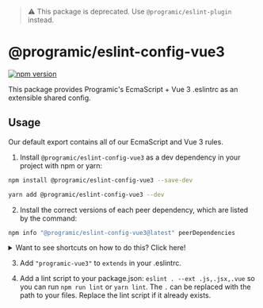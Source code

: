 > :warning: This package is deprecated. Use `@programic/eslint-plugin` instead.

# @programic/eslint-config-vue3

[![npm version](https://badge.fury.io/js/@programic%2Feslint-config-vue3.svg)](https://badge.fury.io/js/@programic%2Feslint-config-vue3)

This package provides Programic's EcmaScript + Vue 3 .eslintrc as an extensible shared config.

## Usage

Our default export contains all of our EcmaScript and Vue 3 rules.

1. Install `@programic/eslint-config-vue3` as a dev dependency in your project with npm or yarn:

  ```sh
  npm install @programic/eslint-config-vue3 --save-dev
  ```
  ```sh
  yarn add @programic/eslint-config-vue3 --dev
  ```

2. Install the correct versions of each peer dependency, which are listed by the command:

  ```sh
  npm info "@programic/eslint-config-vue3@latest" peerDependencies
  ```

<details>
  <summary>Want to see shortcuts on how to do this? Click here!</summary>

  If using **npm 5+**, use this shortcut

  ```sh
  npx install-peerdeps --dev @programic/eslint-config-vue3
  ```

  If using **yarn**, you can also use the shortcut described above if you have npm 5+ installed on your machine, as the command will detect that you are using yarn and will act accordingly.
  Otherwise, run `npm info "@programic/eslint-config-vue3@latest" peerDependencies` to list the peer dependencies and versions, then run `yarn add --dev <dependency>@<version>` for each listed peer dependency.


  If using **npm < 5**, Linux/OSX users can run

  ```sh
  (
    export PKG=@programic/eslint-config-vue3;
    npm info "$PKG@latest" peerDependencies --json | command sed 's/[\{\},]//g ; s/: /@/g' | xargs npm install --save-dev "$PKG@latest"
  )
  ```

  Which produces and runs a command like:

  ```sh
    npm install --save-dev @programic/eslint-config-vue3 eslint@^#.#.# eslint-plugin-import@^#.#.#
  ```

  If using **npm < 5**, Windows users can either install all the peer dependencies manually, or use the [install-peerdeps](https://github.com/nathanhleung/install-peerdeps) cli tool.

  ```sh
  npm install -g install-peerdeps
  install-peerdeps --dev @programic/eslint-config-vue3
  ```

  The cli will produce and run a command like:

  ```sh
  npm install --save-dev @programic/eslint-config-vue3 eslint@^#.#.# eslint-plugin-import@^#.#.#
  ```
</details>

3. Add `"programic-vue3"` to `extends` in your .eslintrc.

4. Add a lint script to your package.json: `eslint . --ext .js,.jsx,.vue` so you can run `npm run lint` or `yarn lint`. The `.` can be replaced with the path to your files. Replace the lint script if it already exists.
